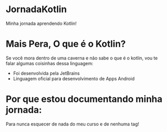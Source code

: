 # JornadaKotlin
Minha jornada aprendendo Kotlin!

# Mais Pera, O que é o Kotlin?
Se você mora dentro de uma caverna e não sabe o que é o kotlin, vou te falar algumas coisinhas dessa linguagem:
   - Foi desenvolvida pela JetBrains
   - Linguagem oficial para desenvolvimento de Apps Android

# Por que estou documentando minha jornada:
Para nunca esquecer de nada do meu curso e de nenhuma tag!
